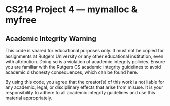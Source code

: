 # CS214 Project 4 — mymalloc & myfree
## Academic Integrity Warning

This code is shared for educational purposes only. It must not be copied for assignments at Rutgers University or any other educational institution, even with attribution. Doing so is a violation of academic integrity policies. Ensure you are familiar with the Rutgers CS academic integrity guidelines to avoid academic dishonesty consequences, which can be found here.

By using this code, you agree that the creator(s) of this work is not liable for any academic, legal, or disciplinary effects that arise from misuse. It is your responsibility to adhere to all academic integrity guidelines and use this material appropriately.

